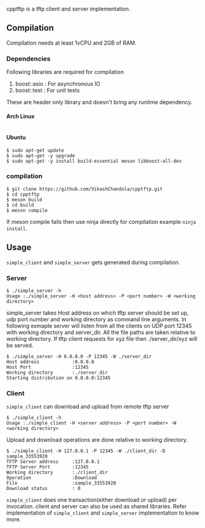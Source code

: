 cpptftp is a tftp client and server implementation.

## Compilation
Compilation needs at least 1vCPU and 2GB of RAM.
### Dependencies
Following libraries are required for compilation
1. boost::asio    : For asynchronous IO
2. boost::test    : For unit tests

These are header only library and doesn't bring any runitme dependency.

#### Arch Linux
```
```

#### Ubuntu
```
$ sudo apt-get update
$ sudo apt-get -y upgrade
$ sudo apt-get -y install build-essential meson libboost-all-dev
```

### compilation
```
$ git clone https://github.com/VikashChandola/cpptftp.git
$ cd cpptftp
$ meson build
$ cd build
$ meson compile
```
If meson compile fails then use ninja directly for compilation example `ninja install`.

## Usage
`simple_client` and `simple_server` gets generated during compilation.
### Server
```
$ ./simple_server -h
Usage :./simple_server -H <host address> -P <port number> -W <working directory>
```
simple_server takes Host address on which tftp server should be set up, udp port number and working directory as
command line arguments. In following exmaple server will listen from all the clients on UDP port 12345 with working
directory and server_dir. All the file paths are taken relative to working directory. If tftp client requests for xyz
file then ./server_dir/xyz will be served.

```
$ ./simple_server -H 0.0.0.0 -P 12345 -W ./server_dir
Host address            :0.0.0.0
Host Port               :12345
Working directory       :./server_dir
Starting distribution on 0.0.0.0:12345
```

### Client
`simple_client` can download and upload from remote tftp server
```
$ ./simple_client -h
Usage :./simple_client -H <server address> -P <port number> -W <working directory>
```
Upload and download operations are done relative to working directory.
```
$ ./simple_client -H 127.0.0.1 -P 12345 -W ./client_dir -D sample_33553920
TFTP Server address     :127.0.0.1
TFTP Server Port        :12345
Working directory       :./client_dir
Operation               :Download
File                    :sample_33553920
Download status         : 0
```
`simple_client` does one transaction(either download or upload) per invocation. client and server can also be used as
shared libraries. Refer implementation of `simple_client` and `simple_server` implementation to know more.

